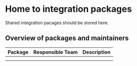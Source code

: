 # Home to integration packages

Shared integration pacages should be stored here.

## Overview of packages and maintainers

| Package | Responsible Team | Description |
|---------|------------------|-------------|
|         |                  |             |
|         |                  |             |
